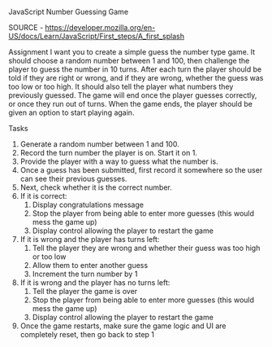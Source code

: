 ﻿JavaScript Number Guessing Game

SOURCE - https://developer.mozilla.org/en-US/docs/Learn/JavaScript/First_steps/A_first_splash

Assignment
I want you to create a simple guess the number type game. It should choose a random number between 1 and 100, then challenge the player to guess the number in 10 turns. After each turn the player should be told if they are right or wrong, and if they are wrong, whether the guess was too low or too high. It should also tell the player what numbers they previously guessed. The game will end once the player guesses correctly, or once they run out of turns. When the game ends, the player should be given an option to start playing again.

Tasks
1. Generate a random number between 1 and 100.
2. Record the turn number the player is on. Start it on 1.
3. Provide the player with a way to guess what the number is.
4. Once a guess has been submitted, first record it somewhere so the user can see their previous guesses.
5. Next, check whether it is the correct number.
6. If it is correct:
   1. Display congratulations message
   2. Stop the player from being able to enter more guesses (this would mess the game up)
   3. Display control allowing the player to restart the game
7. If it is wrong and the player has turns left:
   1. Tell the player they are wrong and whether their guess was too high or too low
   2. Allow them to enter another guess
   3. Increment the turn number by 1
8. If it is wrong and the player has no turns left:
   1. Tell the player the game is over
   2. Stop the player from being able to enter more guesses (this would mess the game up)
   3. Display control allowing the player to restart the game
9. Once the game restarts, make sure the game logic and UI are completely reset, then go back to step 1